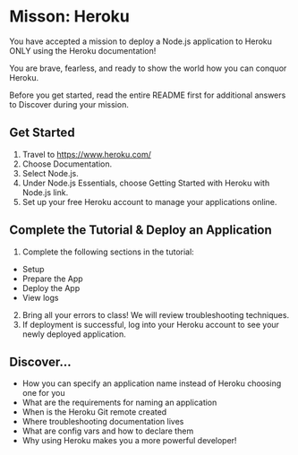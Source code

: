 # Misson: Heroku

You have accepted a mission to deploy a Node.js application to Heroku ONLY using the Heroku documentation! 

You are brave, fearless, and ready to show the world how you can conquor Heroku.

Before you get started, read the entire README first for additional answers to Discover during your mission.

## Get Started
1. Travel to https://www.heroku.com/
2. Choose Documentation.
3. Select Node.js.
4. Under Node.js Essentials, choose Getting Started with Heroku with Node.js link.
5. Set up your free Heroku account to manage your applications online.

## Complete the Tutorial & Deploy an Application
1. Complete the following sections in the tutorial:
  * Setup
  * Prepare the App
  * Deploy the App
  * View logs
2. Bring all your errors to class! We will review troubleshooting techniques.
3. If deployment is successful, log into your Heroku account to see your newly deployed application.

## Discover...
* How you can specify an application name instead of Heroku choosing one for you
* What are the requirements for naming an application
* When is the Heroku Git remote created
* Where troubleshooting documentation lives
* What are config vars and how to declare them
* Why using Heroku makes you a more powerful developer!

